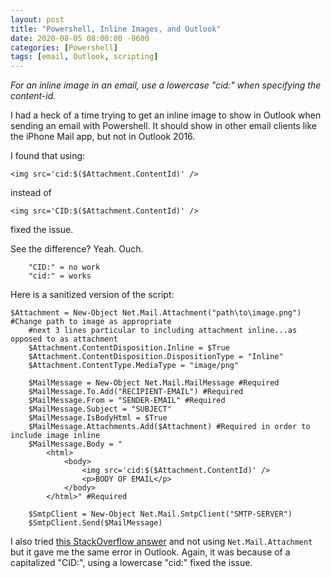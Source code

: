 ```yaml
---
layout: post
title: "Powershell, Inline Images, and Outlook"
date: 2020-08-05 08:00:00 -0600
categories: [Powershell]
tags: [email, Outlook, scripting]
---
```


*For an inline image in an email, use a lowercase "cid:" when specifying the content-id.*

I had a heck of a time trying to get an inline image to show in Outlook when sending an email with Powershell. It should show in other email clients like the iPhone Mail app, but not in Outlook 2016.

I found that using:

```posh
<img src='cid:$($Attachment.ContentId)' />
```

instead of

```posh
<img src='CID:$($Attachment.ContentId)' />
```

fixed the issue.

See the difference? Yeah. Ouch.

```posh
    "CID:" = no work
    "cid:" = works
```

Here is a sanitized version of the script:

```posh
$Attachment = New-Object Net.Mail.Attachment("path\to\image.png") #Change path to image as appropriate
    #next 3 lines particular to including attachment inline...as opposed to as attachment
    $Attachment.ContentDisposition.Inline = $True
    $Attachment.ContentDisposition.DispositionType = "Inline"
    $Attachment.ContentType.MediaType = "image/png"

    $MailMessage = New-Object Net.Mail.MailMessage #Required
    $MailMessage.To.Add("RECIPIENT-EMAIL") #Required
    $MailMessage.From = "SENDER-EMAIL" #Required
    $MailMessage.Subject = "SUBJECT"
    $MailMessage.IsBodyHtml = $True
    $MailMessage.Attachments.Add($Attachment) #Required in order to include image inline
    $MailMessage.Body = "
        <html>
            <body>
                <img src='cid:$($Attachment.ContentId)' />
                <p>BODY OF EMAIL</p>
            </body>
        </html>" #Required

    $SmtpClient = New-Object Net.Mail.SmtpClient("SMTP-SERVER")
    $SmtpClient.Send($MailMessage)
```

I also tried [this StackOverflow answer](https://stackoverflow.com/questions/52837468/embed-images-in-email-and-send-via-powershell) and not using `Net.Mail.Attachment` but it gave me the same error in Outlook. Again, it was because of a capitalized "CID:", using a lowercase "cid:" fixed the issue.